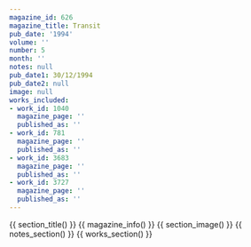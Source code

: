 ```yaml
---
magazine_id: 626
magazine_title: Transit
pub_date: '1994'
volume: ''
number: 5
month: ''
notes: null
pub_date1: 30/12/1994
pub_date2: null
image: null
works_included:
- work_id: 1040
  magazine_page: ''
  published_as: ''
- work_id: 781
  magazine_page: ''
  published_as: ''
- work_id: 3683
  magazine_page: ''
  published_as: ''
- work_id: 3727
  magazine_page: ''
  published_as: ''
---
```


{{ section_title() }}
{{ magazine_info() }}
{{ section_image() }}
{{ notes_section() }}
{{ works_section() }}
